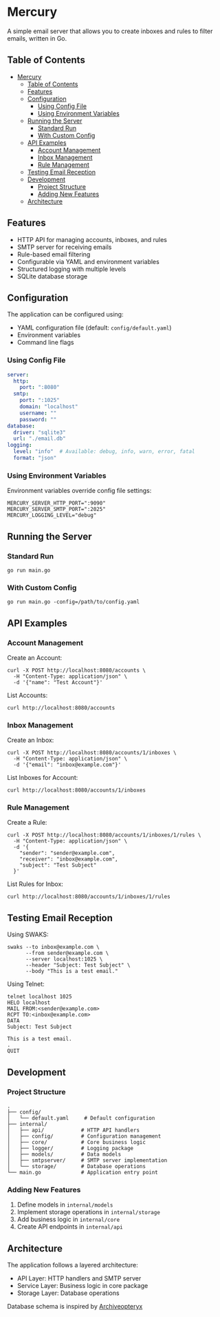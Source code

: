 # Mercury

A simple email server that allows you to create inboxes and rules to filter emails, written in Go.

## Table of Contents

- [Mercury](#mercury)
  - [Table of Contents](#table-of-contents)
  - [Features](#features)
  - [Configuration](#configuration)
    - [Using Config File](#using-config-file)
    - [Using Environment Variables](#using-environment-variables)
  - [Running the Server](#running-the-server)
    - [Standard Run](#standard-run)
    - [With Custom Config](#with-custom-config)
  - [API Examples](#api-examples)
    - [Account Management](#account-management)
    - [Inbox Management](#inbox-management)
    - [Rule Management](#rule-management)
  - [Testing Email Reception](#testing-email-reception)
  - [Development](#development)
    - [Project Structure](#project-structure)
    - [Adding New Features](#adding-new-features)
  - [Architecture](#architecture)

## Features

- HTTP API for managing accounts, inboxes, and rules
- SMTP server for receiving emails
- Rule-based email filtering
- Configurable via YAML and environment variables
- Structured logging with multiple levels
- SQLite database storage

## Configuration

The application can be configured using:
- YAML configuration file (default: `config/default.yaml`)
- Environment variables
- Command line flags

### Using Config File

```yaml
server:
  http:
    port: ":8080"
  smtp:
    port: ":1025"
    domain: "localhost"
    username: ""
    password: ""
database:
  driver: "sqlite3"
  url: "./email.db"
logging:
  level: "info"  # Available: debug, info, warn, error, fatal
  format: "json"
```

### Using Environment Variables

Environment variables override config file settings:

```shell
MERCURY_SERVER_HTTP_PORT=":9090"
MERCURY_SERVER_SMTP_PORT=":2025"
MERCURY_LOGGING_LEVEL="debug"
```

## Running the Server

### Standard Run

```shell
go run main.go
```

### With Custom Config

```shell
go run main.go -config=/path/to/config.yaml
```

## API Examples

### Account Management

Create an Account:
```shell
curl -X POST http://localhost:8080/accounts \
  -H "Content-Type: application/json" \
  -d '{"name": "Test Account"}'
```

List Accounts:
```shell
curl http://localhost:8080/accounts
```

### Inbox Management

Create an Inbox:
```shell
curl -X POST http://localhost:8080/accounts/1/inboxes \
  -H "Content-Type: application/json" \
  -d '{"email": "inbox@example.com"}'
```

List Inboxes for Account:
```shell
curl http://localhost:8080/accounts/1/inboxes
```

### Rule Management

Create a Rule:
```shell
curl -X POST http://localhost:8080/accounts/1/inboxes/1/rules \
  -H "Content-Type: application/json" \
  -d '{
    "sender": "sender@example.com",
    "receiver": "inbox@example.com",
    "subject": "Test Subject"
  }'
```

List Rules for Inbox:
```shell
curl http://localhost:8080/accounts/1/inboxes/1/rules
```

## Testing Email Reception

Using SWAKS:
```shell
swaks --to inbox@example.com \
      --from sender@example.com \
      --server localhost:1025 \
      --header "Subject: Test Subject" \
      --body "This is a test email."
```

Using Telnet:
```shell
telnet localhost 1025
HELO localhost
MAIL FROM:<sender@example.com>
RCPT TO:<inbox@example.com>
DATA
Subject: Test Subject

This is a test email.
.
QUIT
```

## Development

### Project Structure
```
.
├── config/
│   └── default.yaml     # Default configuration
├── internal/
│   ├── api/            # HTTP API handlers
│   ├── config/         # Configuration management
│   ├── core/           # Core business logic
│   ├── logger/         # Logging package
│   ├── models/         # Data models
│   ├── smtpserver/     # SMTP server implementation
│   └── storage/        # Database operations
└── main.go             # Application entry point
```

### Adding New Features

1. Define models in `internal/models`
2. Implement storage operations in `internal/storage`
3. Add business logic in `internal/core`
4. Create API endpoints in `internal/api`

## Architecture

The application follows a layered architecture:
- API Layer: HTTP handlers and SMTP server
- Service Layer: Business logic in core package
- Storage Layer: Database operations

Database schema is inspired by [Archiveopteryx](https://archiveopteryx.org/db/)

